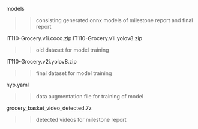 models
>> consisting generated onnx models of milestone report and final report

IT110-Grocery.v1i.coco.zip
IT110-Grocery.v1i.yolov8.zip
>> old dataset for model training

IT110-Grocery.v2i.yolov8.zip
>> final dataset for model training

hyp.yaml
>> data augmentation file for training of model

grocery_basket_video_detected.7z
>> detected videos for milestone report

